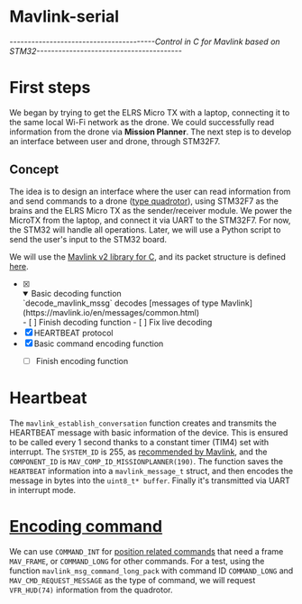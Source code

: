 # Mavlink-serial
*----------------------------------------Control in C for Mavlink based on STM32----------------------------------------*


# First steps
We began by trying to get the ELRS Micro TX with a laptop, connecting it to the same local Wi-Fi network as the drone. We could successfully read information from the drone via **Mission Planner**. 
The next step is to develop an interface between user and drone, through STM32F7.

## Concept
The idea is to design an interface where the user can read information from and send commands to a drone ([type quadrotor](https://mavlink.io/en/messages/common.html#MAV_TYPE)), using STM32F7 as the brains and the ELRS Micro TX as the sender/receiver module. We power the MicroTX from the laptop, and connect it via UART to the STM32F7. For now, the STM32 will handle all operations. Later, we will use a Python script to send the user's input to the STM32 board.

We will use the [Mavlink v2 library for C](https://mavlink.io/en/mavgen_c/), and its packet structure is defined [here](https://mavlink.io/en/guide/serialization.html#mavlink2_packet_format).


- [x] <details open><summary>Basic decoding function</summary>
  `decode_mavlink_mssg` decodes [messages of type Mavlink](https://mavlink.io/en/messages/common.html)</details>
  - [ ] Finish decoding function
  - [ ] Fix live decoding
- [x] HEARTBEAT protocol 
- [x] Basic command encoding function
  - [ ] Finish encoding function  



# Heartbeat
The `mavlink_establish_conversation` function creates and transmits the HEARTBEAT message with basic information of the device. This is ensured to be called every 1 second thanks to a constant timer (TIM4) set with interrupt. 
The `SYSTEM_ID` is 255, as [recommended by Mavlink](https://mavlink.io/en/messages/common.html#MAV_COMPONENT), and the `COMPONENT_ID` is `MAV_COMP_ID_MISSIONPLANNER(190)`.
The function saves the `HEARTBEAT` information into a `mavlink_message_t` struct, and then encodes the message in bytes into the `uint8_t* buffer`. Finally it's transmitted via UART in interrupt mode.


# [Encoding command](https://mavlink.io/en/services/command.html#MAV_CMD)

We can use `COMMAND_INT` for [position related commands](https://mavlink.io/en/messages/common.html#COMMAND_INT) that need a frame `MAV_FRAME`, or `COMMAND_LONG` for other commands.
For a test, using the function `mavlink_msg_command_long_pack` with command ID `COMMAND_LONG` and `MAV_CMD_REQUEST_MESSAGE` as the type of command, we will request `VFR_HUD(74)` information from the quadrotor.












